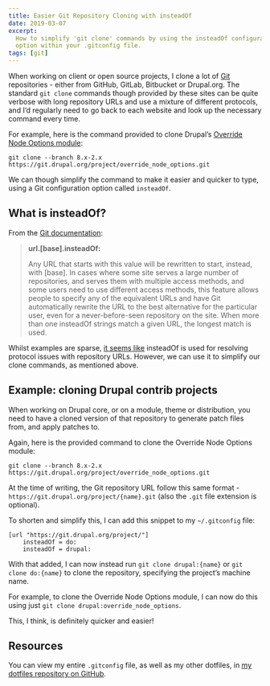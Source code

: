 ```yaml
---
title: Easier Git Repository Cloning with insteadOf
date: 2019-03-07
excerpt:
  How to simplify 'git clone' commands by using the insteadOf configuration
  option within your .gitconfig file.
tags: [git]
---
```


When working on client or open source projects, I clone a lot of
[Git](https://git-scm.com) repositories - either from GitHub, GitLab, Bitbucket
or Drupal.org. The standard `git clone` commands though provided by these sites
can be quite verbose with long repository URLs and use a mixture of different
protocols, and I’d regularly need to go back to each website and look up the
necessary command every time.

For example, here is the command provided to clone Drupal’s
[Override Node Options module](https://www.drupal.org/project/override_node_options):

```plain
git clone --branch 8.x-2.x https://git.drupal.org/project/override_node_options.git
```

We can though simplify the command to make it easier and quicker to type, using
a Git configuration option called `insteadOf`.

## What is insteadOf?

From the
[Git documentation](https://git-scm.com/docs/git-config#git-config-urlltbasegtinsteadOf):

> **url.[base].insteadOf:**
>
> Any URL that starts with this value will be rewritten to start, instead, with
> [base]. In cases where some site serves a large number of repositories, and
> serves them with multiple access methods, and some users need to use different
> access methods, this feature allows people to specify any of the equivalent
> URLs and have Git automatically rewrite the URL to the best alternative for
> the particular user, even for a never-before-seen repository on the site. When
> more than one insteadOf strings match a given URL, the longest match is used.

Whilst examples are sparse,
[it seems like](https://stackoverflow.com/questions/1722807/how-to-convert-git-urls-to-http-urls)
insteadOf is used for resolving protocol issues with repository URLs. However,
we can use it to simplify our clone commands, as mentioned above.

## Example: cloning Drupal contrib projects

When working on Drupal core, or on a module, theme or distribution, you need to
have a cloned version of that repository to generate patch files from, and apply
patches to.

Again, here is the provided command to clone the Override Node Options module:

```plain
git clone --branch 8.x-2.x https://git.drupal.org/project/override_node_options.git
```

At the time of writing, the Git repository URL follow this same format -
`https://git.drupal.org/project/{name}.git` (also the `.git` file extension is
optional).

To shorten and simplify this, I can add this snippet to my `~/.gitconfig` file:

```
[url "https://git.drupal.org/project/"]
    insteadOf = do:
    insteadOf = drupal:
```

With that added, I can now instead run `git clone drupal:{name}` or
`git clone do:{name}` to clone the repository, specifying the project’s machine
name.

For example, to clone the Override Node Options module, I can now do this using
just `git clone drupal:override_node_options`.

This, I think, is definitely quicker and easier!

## Resources

You can view my entire `.gitconfig` file, as well as my other dotfiles, in
[my dotfiles repository on GitHub](https://github.com/opdavies/dotfiles/blob/master/.gitconfig).
